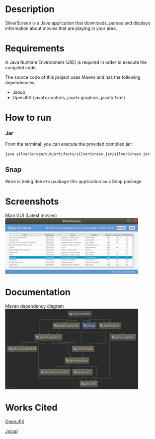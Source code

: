 # Description

SilverScreen is a Java application that downloads, parses and displays information about movies that are playing in your area.

# Requirements

A Java Runtime Environment (JRE) is required in order to execute the compiled code.

The source code of this project uses Maven and has the following dependencies:
- Jsoup
- OpenJFX (javafx.controls, javafx.graphics, javafx.fxml)

# How to run

### Jar

From the terminal, you can execute the provided compiled jar:

`java silverScreen/out/artifacts/silverScreen_jar/silverScreen.jar`

## Snap

Work is being done to package this application as a Snap package

# Screenshots

Main GUI (Latest movies)
<img src="assets/SilverScreen_lm_GUI.png" alt="SilverScreen latest movies GUI" style="height: 85%; width: 85%;"/>

# Documentation

Maven dependency diagram
<img src="assets/SilverScreen_Maven.png" alt="Maven dependency diagram" style="height: 85%; width: 85%;"/>


# Works Cited
[OpenJFX](https://openjfx.io/ "OpenJFX website")

[Jsoup](https://jsoup.org/ "Jsoup website")
